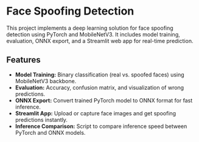 # Face Spoofing Detection

This project implements a deep learning solution for face spoofing detection using PyTorch and MobileNetV3. It includes model training, evaluation, ONNX export, and a Streamlit web app for real-time prediction.

## Features

- **Model Training:** Binary classification (real vs. spoofed faces) using MobileNetV3 backbone.
- **Evaluation:** Accuracy, confusion matrix, and visualization of wrong predictions.
- **ONNX Export:** Convert trained PyTorch model to ONNX format for fast inference.
- **Streamlit App:** Upload or capture face images and get spoofing predictions instantly.
- **Inference Comparison:** Script to compare inference speed between PyTorch and ONNX models.
